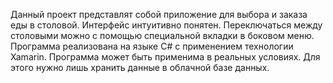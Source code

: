 Данный проект представлят собой приложение для выбора и заказа еды в столовой.
Интерфейс интуитивно понятен. Переключаться между столовыми можно с помощью специальной вкладки в боковом меню.
Программа реализована на языке C# с применением технологии Xamarin. 
Программа может быть применима в реальных условиях. Для этого нужно лишь хранить данные в облачной базе данных.
